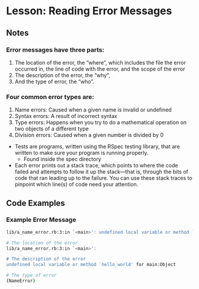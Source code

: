 # Lesson: Reading Error Messages

## Notes

### Error messages have three parts:

1. The location of the error, the “where”, which includes the file the error occurred in, the line of code with the error, and the scope of the error
2. The description of the error, the “why”,
3. And the type of error, the “who”.

### Four common error types are:

1. Name errors: Caused when a given name is invalid or undefined
2. Syntax errors: A result of incorrect syntax
3. Type errors: Happens when you try to do a mathematical operation on two objects of a different type
4. Division errors: Caused when a given number is divided by 0

- Tests are programs, written using the RSpec testing library, that are written to make sure your program is running properly.
  - Found inside the spec directory
- Each error prints out a stack trace, which points to where the code failed and attempts to follow it up the stack—that is, through the bits of code that ran leading up to the failure. You can use these stack traces to pinpoint which line(s) of code need your attention.

## Code Examples

### Example Error Message

```bash
lib/a_name_error.rb:3:in `<main>': undefined local variable or method `hello_world' for main:Object (NameError)

# The location of the error
lib/a_name_error.rb:3:in `<main>':

# The description of the error
undefined local variable or method `hello_world' for main:Object

# The type of error
(NameError)
```